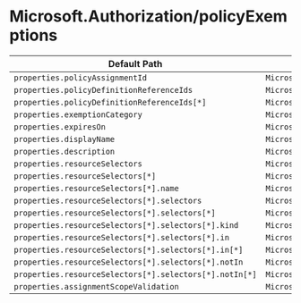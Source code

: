 # Microsoft.Authorization/policyExemptions

| Default Path | Alias |
|---|---|
| `properties.policyAssignmentId` | `Microsoft.Authorization/policyExemptions/policyAssignmentId` |
| `properties.policyDefinitionReferenceIds` | `Microsoft.Authorization/policyExemptions/policyDefinitionReferenceIds` |
| `properties.policyDefinitionReferenceIds[*]` | `Microsoft.Authorization/policyExemptions/policyDefinitionReferenceIds[*]` |
| `properties.exemptionCategory` | `Microsoft.Authorization/policyExemptions/exemptionCategory` |
| `properties.expiresOn` | `Microsoft.Authorization/policyExemptions/expiresOn` |
| `properties.displayName` | `Microsoft.Authorization/policyExemptions/displayName` |
| `properties.description` | `Microsoft.Authorization/policyExemptions/description` |
| `properties.resourceSelectors` | `Microsoft.Authorization/policyExemptions/resourceSelectors` |
| `properties.resourceSelectors[*]` | `Microsoft.Authorization/policyExemptions/resourceSelectors[*]` |
| `properties.resourceSelectors[*].name` | `Microsoft.Authorization/policyExemptions/resourceSelectors[*].name` |
| `properties.resourceSelectors[*].selectors` | `Microsoft.Authorization/policyExemptions/resourceSelectors[*].selectors` |
| `properties.resourceSelectors[*].selectors[*]` | `Microsoft.Authorization/policyExemptions/resourceSelectors[*].selectors[*]` |
| `properties.resourceSelectors[*].selectors[*].kind` | `Microsoft.Authorization/policyExemptions/resourceSelectors[*].selectors[*].kind` |
| `properties.resourceSelectors[*].selectors[*].in` | `Microsoft.Authorization/policyExemptions/resourceSelectors[*].selectors[*].in` |
| `properties.resourceSelectors[*].selectors[*].in[*]` | `Microsoft.Authorization/policyExemptions/resourceSelectors[*].selectors[*].in[*]` |
| `properties.resourceSelectors[*].selectors[*].notIn` | `Microsoft.Authorization/policyExemptions/resourceSelectors[*].selectors[*].notIn` |
| `properties.resourceSelectors[*].selectors[*].notIn[*]` | `Microsoft.Authorization/policyExemptions/resourceSelectors[*].selectors[*].notIn[*]` |
| `properties.assignmentScopeValidation` | `Microsoft.Authorization/policyExemptions/assignmentScopeValidation` |

